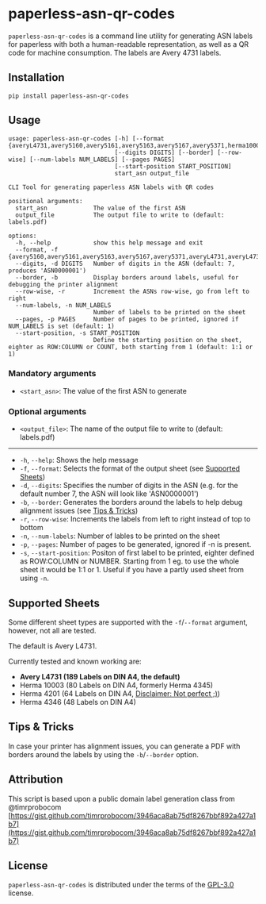 # paperless-asn-qr-codes

`paperless-asn-qr-codes` is a command line utility for generating ASN labels
for paperless with both a human-readable representation, as well as a QR code
for machine consumption. The labels are Avery 4731 labels.

## Installation

```console
pip install paperless-asn-qr-codes
```

## Usage

```
usage: paperless-asn-qr-codes [-h] [--format {averyL4731,avery5160,avery5161,avery5163,avery5167,avery5371,herma10003}]
                              [--digits DIGITS] [--border] [--row-wise] [--num-labels NUM_LABELS] [--pages PAGES]
                              [--start-position START_POSITION]
                              start_asn output_file

CLI Tool for generating paperless ASN labels with QR codes

positional arguments:
  start_asn             The value of the first ASN
  output_file           The output file to write to (default: labels.pdf)

options:
  -h, --help            show this help message and exit
  --format, -f {avery5160,avery5161,avery5163,avery5167,avery5371,averyL4731,averyL4732,herma10003,herma4201,herma4346}
  --digits, -d DIGITS   Number of digits in the ASN (default: 7, produces 'ASN0000001')
  --border, -b          Display borders around labels, useful for debugging the printer alignment
  --row-wise, -r        Increment the ASNs row-wise, go from left to right
  --num-labels, -n NUM_LABELS
                        Number of labels to be printed on the sheet
  --pages, -p PAGES     Number of pages to be printed, ignored if NUM_LABELS is set (default: 1)
  --start-position, -s START_POSITION
                        Define the starting position on the sheet, eighter as ROW:COLUMN or COUNT, both starting from 1 (default: 1:1 or 1)
```

### Mandatory arguments

- `<start_asn>`: The value of the first ASN to generate

### Optional arguments

- `<output_file>`: The name of the output file to write to (default: labels.pdf)

---

- `-h`, `--help`: Shows the help message
- `-f`, `--format`: Selects the format of the output sheet (see [Supported Sheets](#supported-sheets))
- `-d`, `--digits`: Specifies the number of digits in the ASN (e.g. for the default number 7, the ASN will look like 'ASN0000001')
- `-b`, `--border`: Generates the borders around the labels to help debug alignment issues (see [Tips & Tricks](#tips--tricks))
- `-r`, `--row-wise`: Increments the labels from left to right instead of top to bottom
- `-n`, `--num-labels`: Number of lables to be printed on the sheet
- `-p`, `--pages`: Number of pages to be generated, ignored if -n is present.
- `-s`, `--start-position`: Positon of first label to be printed, eighter defined as ROW:COLUMN or NUMBER. Starting from 1 eg. to use the whole sheet it would be 1:1 or 1. Useful if you have a partly used sheet from using `-n`.

## Supported Sheets
Some different sheet types are supported with the `-f`/`--format` argument, however, not all are tested.

The default is Avery L4731.

Currently tested and known working are:
- **Avery L4731 (189 Labels on DIN A4, the default)**
- Herma 10003 (80 Labels on DIN A4, formerly Herma 4345)
- Herma 4201 (64 Labels on DIN A4, [Disclaimer: Not perfect ;)](https://github.com/entropia/paperless-asn-qr-codes/pull/36))
- Herma 4346 (48 Labels on DIN A4)

## Tips & Tricks

In case your printer has alignment issues, you can generate a PDF with borders around the labels by using the
`-b`/`--border` option.

## Attribution
This script is based upon a public domain label generation class from @timrprobocom [https://gist.github.com/timrprobocom/3946aca8ab75df8267bbf892a427a1b7](https://gist.github.com/timrprobocom/3946aca8ab75df8267bbf892a427a1b7)

## License

`paperless-asn-qr-codes` is distributed under the terms of the
[GPL-3.0](https://spdx.org/licenses/GPL-3.0.html) license.
